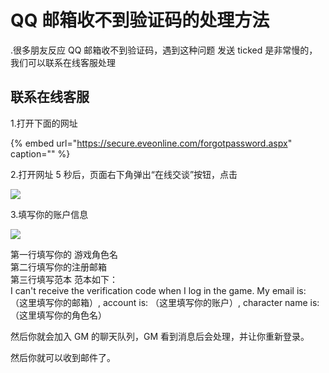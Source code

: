 # QQ 邮箱收不到验证码的处理方法

.很多朋友反应 QQ 邮箱收不到验证码，遇到这种问题 发送 ticked 是非常慢的，我们可以联系在线客服处理

## 联系在线客服

1.打开下面的网址

{% embed url="https://secure.eveonline.com/forgotpassword.aspx" caption="" %}

2.打开网址 5 秒后，页面右下角弹出“在线交谈”按钮，点击

![](../../.gitbook/assets/wei-xin-jie-tu-20191207002918.png)

3.填写你的账户信息

![](../../.gitbook/assets/wei-xin-jie-tu-20191207002930.png)

第一行填写你的 游戏角色名  
第二行填写你的注册邮箱  
第三行填写范本 范本如下：  
I can't receive the verification code when I log in the game. My email is: （这里填写你的邮箱）, account is: （这里填写你的账户）, character name is: （这里填写你的角色名）

然后你就会加入 GM 的聊天队列，GM 看到消息后会处理，并让你重新登录。

然后你就可以收到邮件了。

